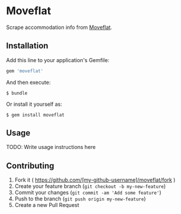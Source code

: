 # Moveflat

Scrape accommodation info from [Moveflat](http://moveflat.com).

## Installation

Add this line to your application's Gemfile:

```ruby
gem 'moveflat'
```

And then execute:

    $ bundle

Or install it yourself as:

    $ gem install moveflat

## Usage

TODO: Write usage instructions here

## Contributing

1. Fork it ( https://github.com/[my-github-username]/moveflat/fork )
2. Create your feature branch (`git checkout -b my-new-feature`)
3. Commit your changes (`git commit -am 'Add some feature'`)
4. Push to the branch (`git push origin my-new-feature`)
5. Create a new Pull Request
